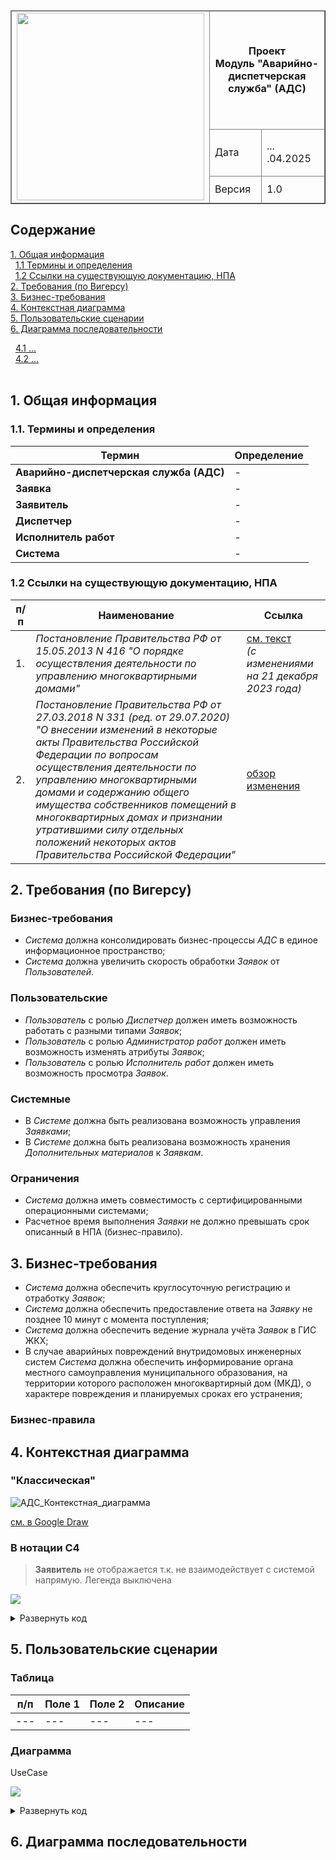 <table width="1000" border="1">
<thead>
  <tr>
    <td rowspan="3"><img width="300px" src="https://github.com/user-attachments/assets/b469980a-8e2c-4d9c-b48f-cee80a543b46"></td>
    <td colspan="2" width="700"><p align="center"><b> Проект <br> Модуль "Аварийно-диспетчерская служба" (АДС) </b></p></td>
  </tr>
  <tr>
    <td>Дата</td>
    <td> ... .04.2025</td>
  </tr>
  <tr>
    <td>Версия</td>
    <td>1.0</td>
  </tr>
</thead>
</table>


## Содержание
[1. Общая информация](#title1) <br> 
&nbsp; [1.1 Термины и определения](#title1_1) <br>
&nbsp; [1.2 Ссылки на существующую документацию, НПА](#title1_2) <br>
[2. Требования (по Вигерсу)](#title2) <br> 
[3. Бизнес-требования](#title3)</br>
[4. Контекстная диаграмма](#title4)</br>
[5. Пользовательские сценарии](#title5)</br>
[6. Диаграмма последовательности](#title6)</br>

&nbsp; [4.1 ...](#title4_1) <br>
&nbsp; [4.2 ...](#title4_2) <br>
<br>

## <a id="title1"> 1. Общая информация </a>
### <a id="title1_1"> 1.1. Термины и определения </a>
|Термин	|Определение|
|---|---|
|**Аварийно-диспетчерская служба (АДС)**	|-|
|**Заявка**	|-|
|**Заявитель**	|-|
|**Диспетчер**	|-|
|**Исполнитель работ**	|-|
|**Система**	|-|

### <a id="title1_2"> 1.2 Ссылки на существующую документацию, НПА </a>

|п/п|Наименование|Ссылка| 
|---|---|---|
|1.|*Постановление Правительства РФ от 15.05.2013 N 416 "О порядке осуществления деятельности по управлению многоквартирными домами"*|[см. текст](https://docs.cntd.ru/document/499020841) <br> *(с изменениями на 21 декабря 2023 года)*|
|2.|*Постановление Правительства РФ от 27.03.2018 N 331 (ред. от 29.07.2020) "О внесении изменений в некоторые акты Правительства Российской Федерации по вопросам осуществления деятельности по управлению многоквартирными домами и содержанию общего имущества собственников помещений в многоквартирных домах и признании утратившими силу отдельных положений некоторых актов Правительства Российской Федерации"*|[обзор](https://www.garant.ru/hotlaw/federal/1188602/)<br>[изменения](https://www.consultant.ru/document/cons_doc_LAW_294631/0b88710e249ab2806074e06e64d02ae3040609e9/)|


## <a id="title2"> 2. Требования (по Вигерсу) </a>

### Бизнес-требования

- *Система* должна консолидировать бизнес-процессы *АДС* в единое информационное пространство;
- *Система* должна увеличить скорость обработки *Заявок* от *Пользователей*.

### Пользовательские

- *Пользователь* с ролью *Диспетчер* должен иметь возможность работать с разными типами *Заявок*;
- *Пользователь* с ролью *Администратор работ* должен иметь возможность изменять атрибуты *Заявок*;
- *Пользователь* с ролью *Исполнитель работ* должен иметь возможность просмотра *Заявок*.

### Системные
- В *Системе* должна быть реализована возможность управления *Заявками*;
- В *Системе* должна быть реализована возможность хранения *Дополнительных материалов* к *Заявкам*.

### Ограничения
- *Система* должна иметь совместимость с сертифицированными операционными системами;
- Расчетное время выполнения *Заявки* не должно превышать срок описанный в НПА (бизнес-правило).


## <a id="title3"> 3. Бизнес-требования </a>

- *Система* должна обеспечить круглосуточную регистрацию и отработку *Заявок*;
- *Система* должна обеспечить предоставление ответа на *Заявку* не позднее 10 минут с момента поступления;
- *Система* должна обеспечить ведение журнала учёта *Заявок* в ГИС ЖКХ;
- В случае аварийных повреждений внутридомовых инженерных систем *Система* должна обеспечить информирование органа местного самоуправления муниципального образования, на территории которого расположен многоквартирный дом (МКД), о характере повреждения и планируемых сроках его устранения;

### Бизнес-правила



## <a id="title4"> 4. Контекстная диаграмма </a>

### "Классическая"

![АДС_Контекстная_диаграмма](https://github.com/user-attachments/assets/43203029-4abc-4fcc-b8f4-87c400620a40)

[см. в Google Draw](https://docs.google.com/drawings/d/1WK4C3f7dXRz46UVjHfCQ6sbBk8tnQkyMIweeT2CtFcc/edit?usp=sharing)

### В нотации С4 
> **Заявитель** не отображается т.к. не взаимодействует с системой напрямую. Легенда выключена

![](https://www.plantuml.com/plantuml/svg/ZLPVRzDM57_tfxYh9YNDiW2YUvaGecghCQbYrQ12aof5NkDIYzI9ObUZRssw3L0OHHjYQ9lO-h1tDqrR9mtDLxZt6-rtVdOyXq2nH8Xpxxddz-USUznRVc2tWksjkcLzudhhzUsQeswiprrPcAikDBp0UHHKcjYz-TvTs_MSLhAlCX6DZGrttRcowZij_ygsdyPy8ABXrP6e-l70hSRtRdqYq5gU_-wRrNlLvVaxYtSNvbUMYhDM8Lcx__MzszNbfQ-MxYnYrIheaJxN5wQjt-B_FTCspnIMBfG-nkzT7UapVQ7VOZz4N6Jv3rslQRViBUKrQexlDDNrgvSawUeJiulrI0-c4hHixw4a-E8gQ03a670XCaJcCUAxU3xHGsMUO04ym65VcL-G0wluW1BET5KHtoTw8AXA7-7nJA21YaUoqU5i1lI7bjsyxzQ2JNLDS0Ctg3jA7m832PWwLFg5VgaFrppz1wMd-P4lD0TAzy0cJEWEUMBDAoxCLQvLakQ0svkENNDQQiL-uAZRVBOA6ur6W6-elIuSmpW1kBRbwKi5ZyxDS_Euh60w081-BXhn6IWTANoFX6ZiaZwf81D_9-Um1h_Q5JseA4ISm7ucmZAEzY2ZJnbTio-WokpX7n9GDoBwE8Nm4Ifse8Tctpot2Ylei8PNNNeK5ErciwnczEzY0ZBp782VpSZgtqG8cRTKqc_qaMWoJn4Y5JqebHG8eYoi49MVmTiEMB8r08nS7PZ-1dRiiSodupOWLsb1REsRlHdqRSohMFF9wILj6D5Aef3JFyXnB3iqE8Ai_SluwGlklIjGR2kLW9b0shKjIVu2SeVIbYb0A1q9w4jt0P3jDjC1CBg7_i5BtZPeJg2ZiiBEHAEOpYovf6LPHy-r1FCrBK0QeAR5MVDu-4Z4aTclfZEEWafQcmQOZfAzh0a3GQRy32H63H6dIQSDKKHMRiwkUH-Ae-EiLrjQmVoap8ySEaEfyDqTFt2sYlwEJqDvKEP0NwxrvxhtRibv3q1QIVUWqgVG58grlCspGefbJzLA-7jwGQfTLaWmOcYN7S3xDkMBZkXCp9JE-6xWb6TkV9ePtZSL7FYJKqtwlQzuzeZD0VBO91_v5SzPfLzXylnBmeUcdKx5dx5Lc3HYIczXaWvU3SA6RuWCcxy01mAi2So4Ceh50dwSZkMkUGNm89ffSyA7Gk-pGjn7a84LtQEDXOmnaP2miZIQzWx5yFvtfN0e_JYZwJ3VwsJISgn2QqHbgCEuGMH0OIKpgR5GLg8Qcqaz9kLxZS3Tc8A6LrsSx-7yC2rkFziVo9zQsuMgC_JgzFGwPqsdPzWaXmSk-_St23pCLlOLbEt6Hx9zXL7FdlheIq8SxAMk8DdJySkNKoEDwd7i7JDEzlH8fM_g9sFn5S1zwzJZ4O-PcXqdlBZnv4n66qbZHv9sqvQEbq7z_qno6ov9jHa4JN_Y01erHxmbyMI9uP0ZNi9ZAldZoKJ2Sx6fBlAra3z_TJMUstcFn9ePYuRAgO7Xl7lvmzChaqlsCby5-KNSShoQ_5Nz7m00)

<details><summary> Развернуть код </summary>

```plantUML
@startuml

!include <c4/C4_Context.puml>
!include <c4/C4_Container.puml>
 
!include <office/Users/user.puml>
!include <office/Users/online_user.puml>
!include <office/Users/mobile_user.puml>

LAYOUT_LANDSCAPE()
'LAYOUT_WITH_LEGEND()

'плотность по горизонтали
skinparam nodesep 30
'плотность по вертикали
skinparam ranksep 50

'ограничиваем ширину элементов (текст без переноса)
skinparam wrapWidth 150

title Система АДС\nКонтекстная диаграмма \n(C4.1.Context)
'header Page Header
'footer


'3 параметра: ключ, заголовок и описание.

'исключим т.к. не взаимодействует с ситемой напрямую
'Person_Ext(app, "Заявитель", "Подает **Обращения** через разные каналы\nОтслеживает статус")

Person(dsp, "Диспетчер", "Регистрирует **Обращения** от **Заявителей**")
Person(adm, "Администратор", "Администратор **Системы** \n(Пользователи, Параметры)")
Person_Ext(contr, "Исполнитель\nработ", "Выполняет работы по **Заявкам**")
Person_Ext(user, "Пользователь", "(роль)\nПользователь отчетных форм")

System(sys, "Аварийно-диспетчерская служба\n(АДС)", "Обработка **Обращений**, управление **Заявками**")
System_Ext(site,"<$online_user> \nЛичный кабинет\nабонента ЖКХ", "Страница 'Аварийная служба'")
System_Ext(mob,"<$mobile_user> \nМобильное приложение\n'Квартплата+'", "Вкладка 'Заявки'")


System_Ext(pay, "Сервис оплаты", "Интеграция с учетной системой, банками")
System_Ext(notify, "Сервис уведомлений", "Обратная связь через различные каналы")
System_Ext(gis, "ГИС ЖКХ", "Журнал **Заявок**")


'3 параметра: ключ одной сущности, ключ другой тип отношений.

'Rel(app, dsp, "Использует", "Аналоговый канал")
'Rel(app, site, "Использует", "https")
'Rel(app, mob, "Использует", "https")

Rel(dsp, sys, "Использует", "https")
Rel(site, sys, "Использует", "https")
Rel(mob, sys,"Использует", "https")

Rel_D(adm, sys, "Использует", "https")
Rel_U(contr, sys, "Использует", "https")


Rel(sys, gis, "Использует", "https")
Rel(sys, pay, "Использует", "https")
Rel(sys, notify, "Использует", "https")

Rel_L(user, sys, "Использует", "https")

@enduml
```

</details>


## <a id="title5"> 5. Пользовательские сценарии </a>

### Таблица

|п/п|Поле 1|Поле 2|Описание| 
|---|---|---|---|
|---|---|---|---|

### Диаграмма

UseCase

![](https://www.plantuml.com/plantuml/svg/VL9FIlj05DxFAHxP_20_AhJTbH8ANa043p1DnZOqJK9cYaWLObrqOQ4k2afLf3U8Ob6iQQ_mvaQ-cKK38cxQl7n_lkyzqf6APseqZ1Zx9mTXdFAC3o4AOw7EKm59fle9YyIf0fL05lRw2e8m4xuAavWnri8xBFGSN_53Jt2D6prh0PV0qvIm1RszmXskzKHFwJUtM20DTc-HBMwm_A7rarXbZ1rnVy1x0fmpqNN6f7Z4Py0bHHKw9y6Ef0Nz5_-jQfXqYVE0Iy1RV27ZaYnBWrjOXagmIyQe6DHg5vvf0TL4wcgoPA3jZcbF7lSYAj5kuyfiOvj-OM5I5hZoF0V6R2I5poMnwWT0j2s-uvlffcVWkliBVUfhrtLCcPF3UgLfaEO92zAKH9nIYD6PWSI_dcc-jsbKDasoeIHAoVNDNz5DSuP0cbKzqwHw9ZjxUpDP8cCT4GVqSNm3)


<details><summary>Развернуть код </summary>

```plantUML
@startuml

'skinparam linetype ortho
left to right direction


:Заявитель: as app
:Диспетчер: as dsp
:Исполнитель: as contr

Package "web"{
:МП Квартплата+: as mob
:ЛК Абонента: as site
}

app --|> dsp 
app --|> mob 
app --|> site 


Rectangle "<<Система АДС>>" {
usecase "1. Создать **Заявку**" as UC1
usecase "2. Назначить на **Исполнителя**" as UC2
usecase "3. Закрыть **Заявку**" as UC3
}

dsp --> UC1
dsp --> UC2
contr --> UC3

@enduml

```
</details>

## <a id="title6"> 6. Диаграмма последовательности </a>



